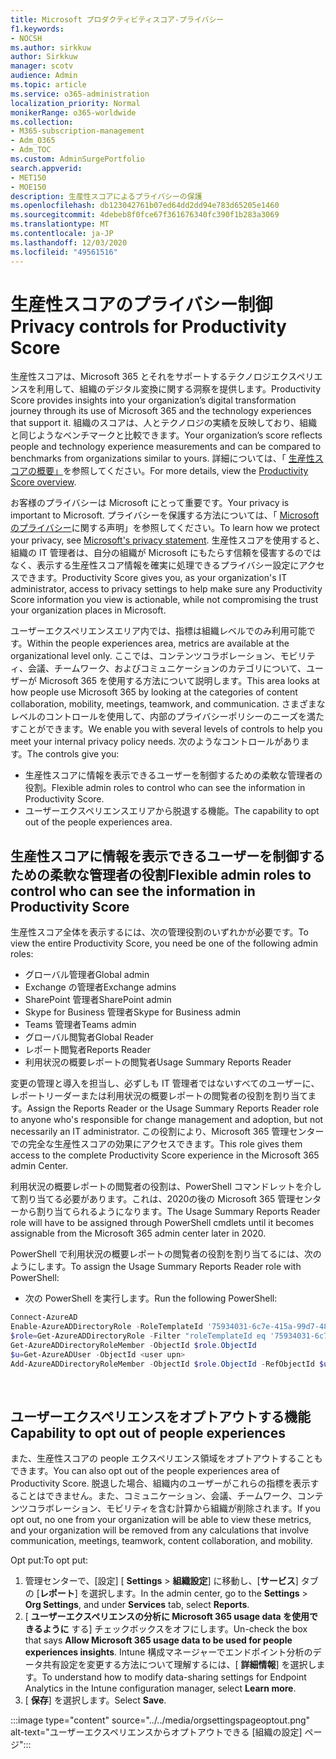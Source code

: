 ```yaml
---
title: Microsoft プロダクティビティスコア-プライバシー
f1.keywords:
- NOCSH
ms.author: sirkkuw
author: Sirkkuw
manager: scotv
audience: Admin
ms.topic: article
ms.service: o365-administration
localization_priority: Normal
monikerRange: o365-worldwide
ms.collection:
- M365-subscription-management
- Adm_O365
- Adm_TOC
ms.custom: AdminSurgePortfolio
search.appverid:
- MET150
- MOE150
description: 生産性スコアによるプライバシーの保護
ms.openlocfilehash: db123042761b07ed64dd2dd94e783d65205e1460
ms.sourcegitcommit: 4debeb8f0fce67f361676340fc390f1b283a3069
ms.translationtype: MT
ms.contentlocale: ja-JP
ms.lasthandoff: 12/03/2020
ms.locfileid: "49561516"
---
```

# <a name="privacy-controls-for-productivity-score"></a><span data-ttu-id="7a772-103">生産性スコアのプライバシー制御</span><span class="sxs-lookup"><span data-stu-id="7a772-103">Privacy controls for Productivity Score</span></span>

<span data-ttu-id="7a772-104">生産性スコアは、Microsoft 365 とそれをサポートするテクノロジエクスペリエンスを利用して、組織のデジタル変換に関する洞察を提供します。</span><span class="sxs-lookup"><span data-stu-id="7a772-104">Productivity Score provides insights into your organization’s digital transformation journey through its use of Microsoft 365 and the technology experiences that support it.</span></span>  <span data-ttu-id="7a772-105">組織のスコアは、人とテクノロジの実績を反映しており、組織と同じようなベンチマークと比較できます。</span><span class="sxs-lookup"><span data-stu-id="7a772-105">Your organization’s score reflects people and technology experience measurements and can be compared to benchmarks from organizations similar to yours.</span></span> <span data-ttu-id="7a772-106">詳細については、「 [生産性スコアの概要」](productivity-score.md)を参照してください。</span><span class="sxs-lookup"><span data-stu-id="7a772-106">For more details, view the [Productivity Score overview](productivity-score.md).</span></span>

<span data-ttu-id="7a772-107">お客様のプライバシーは Microsoft にとって重要です。</span><span class="sxs-lookup"><span data-stu-id="7a772-107">Your privacy is important to Microsoft.</span></span> <span data-ttu-id="7a772-108">プライバシーを保護する方法については、「 [Microsoft のプライバシー](https://privacy.microsoft.com/privacystatement)に関する声明」を参照してください。</span><span class="sxs-lookup"><span data-stu-id="7a772-108">To learn how we protect your privacy, see [Microsoft's privacy statement](https://privacy.microsoft.com/privacystatement).</span></span> <span data-ttu-id="7a772-109">生産性スコアを使用すると、組織の IT 管理者は、自分の組織が Microsoft にもたらす信頼を侵害するのではなく、表示する生産性スコア情報を確実に処理できるプライバシー設定にアクセスできます。</span><span class="sxs-lookup"><span data-stu-id="7a772-109">Productivity Score gives you, as your organization's IT administrator, access to privacy settings to help make sure any Productivity Score information you view is actionable, while not compromising the trust your organization places in Microsoft.</span></span>

<span data-ttu-id="7a772-110">ユーザーエクスペリエンスエリア内では、指標は組織レベルでのみ利用可能です。</span><span class="sxs-lookup"><span data-stu-id="7a772-110">Within the people experiences area, metrics are available at the organizational level only.</span></span> <span data-ttu-id="7a772-111">ここでは、コンテンツコラボレーション、モビリティ、会議、チームワーク、およびコミュニケーションのカテゴリについて、ユーザーが Microsoft 365 を使用する方法について説明します。</span><span class="sxs-lookup"><span data-stu-id="7a772-111">This area looks at how people use Microsoft 365 by looking at the categories of content collaboration, mobility, meetings, teamwork, and communication.</span></span> <span data-ttu-id="7a772-112">さまざまなレベルのコントロールを使用して、内部のプライバシーポリシーのニーズを満たすことができます。</span><span class="sxs-lookup"><span data-stu-id="7a772-112">We enable you with several levels of controls to help you meet your internal privacy policy needs.</span></span>
<span data-ttu-id="7a772-113">次のようなコントロールがあります。</span><span class="sxs-lookup"><span data-stu-id="7a772-113">The controls give you:</span></span>

- <span data-ttu-id="7a772-114">生産性スコアに情報を表示できるユーザーを制御するための柔軟な管理者の役割。</span><span class="sxs-lookup"><span data-stu-id="7a772-114">Flexible admin roles to control who can see the information in Productivity Score.</span></span>
- <span data-ttu-id="7a772-115">ユーザーエクスペリエンスエリアから脱退する機能。</span><span class="sxs-lookup"><span data-stu-id="7a772-115">The capability to opt out of the people experiences area.</span></span>

## <a name="flexible-admin-roles-to-control-who-can-see-the-information-in-productivity-score"></a><span data-ttu-id="7a772-116">生産性スコアに情報を表示できるユーザーを制御するための柔軟な管理者の役割</span><span class="sxs-lookup"><span data-stu-id="7a772-116">Flexible admin roles to control who can see the information in Productivity Score</span></span>

<span data-ttu-id="7a772-117">生産性スコア全体を表示するには、次の管理役割のいずれかが必要です。</span><span class="sxs-lookup"><span data-stu-id="7a772-117">To view the entire Productivity Score, you need be one of the following admin roles:</span></span>

- <span data-ttu-id="7a772-118">グローバル管理者</span><span class="sxs-lookup"><span data-stu-id="7a772-118">Global admin</span></span>
- <span data-ttu-id="7a772-119">Exchange の管理者</span><span class="sxs-lookup"><span data-stu-id="7a772-119">Exchange admins</span></span>
- <span data-ttu-id="7a772-120">SharePoint 管理者</span><span class="sxs-lookup"><span data-stu-id="7a772-120">SharePoint admin</span></span>
- <span data-ttu-id="7a772-121">Skype for Business 管理者</span><span class="sxs-lookup"><span data-stu-id="7a772-121">Skype for Business admin</span></span>
- <span data-ttu-id="7a772-122">Teams 管理者</span><span class="sxs-lookup"><span data-stu-id="7a772-122">Teams admin</span></span>
- <span data-ttu-id="7a772-123">グローバル閲覧者</span><span class="sxs-lookup"><span data-stu-id="7a772-123">Global Reader</span></span>
- <span data-ttu-id="7a772-124">レポート閲覧者</span><span class="sxs-lookup"><span data-stu-id="7a772-124">Reports Reader</span></span>
- <span data-ttu-id="7a772-125">利用状況の概要レポートの閲覧者</span><span class="sxs-lookup"><span data-stu-id="7a772-125">Usage Summary Reports Reader</span></span>

<span data-ttu-id="7a772-126">変更の管理と導入を担当し、必ずしも IT 管理者ではないすべてのユーザーに、レポートリーダーまたは利用状況の概要レポートの閲覧者の役割を割り当てます。</span><span class="sxs-lookup"><span data-stu-id="7a772-126">Assign the Reports Reader or the Usage Summary Reports Reader role to anyone who's responsible for change management and adoption, but not necessarily an IT administrator.</span></span> <span data-ttu-id="7a772-127">この役割により、Microsoft 365 管理センターでの完全な生産性スコアの効果にアクセスできます。</span><span class="sxs-lookup"><span data-stu-id="7a772-127">This role gives them access to the complete Productivity Score experience in the Microsoft 365 admin Center.</span></span>

<span data-ttu-id="7a772-128">利用状況の概要レポートの閲覧者の役割は、PowerShell コマンドレットを介して割り当てる必要があります。これは、2020の後の Microsoft 365 管理センターから割り当てられるようになります。</span><span class="sxs-lookup"><span data-stu-id="7a772-128">The Usage Summary Reports Reader role will have to be assigned through PowerShell cmdlets until it becomes assignable from the Microsoft 365 admin center later in 2020.</span></span>

<span data-ttu-id="7a772-129">PowerShell で利用状況の概要レポートの閲覧者の役割を割り当てるには、次のようにします。</span><span class="sxs-lookup"><span data-stu-id="7a772-129">To assign the Usage Summary Reports Reader role with PowerShell:</span></span>

- <span data-ttu-id="7a772-130">次の PowerShell を実行します。</span><span class="sxs-lookup"><span data-stu-id="7a772-130">Run the following PowerShell:</span></span>

```powershell
Connect-AzureAD
Enable-AzureADDirectoryRole -RoleTemplateId '75934031-6c7e-415a-99d7-48dbd49e875e'
$role=Get-AzureADDirectoryRole -Filter "roleTemplateId eq '75934031-6c7e-415a-99d7-48dbd49e875e'"
Get-AzureADDirectoryRoleMember -ObjectId $role.ObjectId
$u=Get-AzureADUser -ObjectId <user upn>
Add-AzureADDirectoryRoleMember -ObjectId $role.ObjectId -RefObjectId $u.ObjectId
```

</br>


## <a name="capability-to-opt-out-of-people-experiences"></a><span data-ttu-id="7a772-131">ユーザーエクスペリエンスをオプトアウトする機能</span><span class="sxs-lookup"><span data-stu-id="7a772-131">Capability to opt out of people experiences</span></span>

<span data-ttu-id="7a772-132">また、生産性スコアの people エクスペリエンス領域をオプトアウトすることもできます。</span><span class="sxs-lookup"><span data-stu-id="7a772-132">You can also opt out of the people experiences area of Productivity Score.</span></span> <span data-ttu-id="7a772-133">脱退した場合、組織内のユーザーがこれらの指標を表示することはできません。また、コミュニケーション、会議、チームワーク、コンテンツコラボレーション、モビリティを含む計算から組織が削除されます。</span><span class="sxs-lookup"><span data-stu-id="7a772-133">If you opt out, no one from your organization will be able to view these metrics, and your organization will be removed from any calculations that involve communication, meetings, teamwork, content collaboration, and mobility.</span></span>

<span data-ttu-id="7a772-134">Opt put:</span><span class="sxs-lookup"><span data-stu-id="7a772-134">To opt put:</span></span>

1. <span data-ttu-id="7a772-135">管理センターで、[設定] [ **Settings**   >   **組織設定**] に移動し、[**サービス**] タブの [**レポート**] を選択します。</span><span class="sxs-lookup"><span data-stu-id="7a772-135">In the admin center, go to the  **Settings**  >  **Org Settings**, and under  **Services**  tab, select  **Reports**.</span></span>
2. <span data-ttu-id="7a772-136">[  **ユーザーエクスペリエンスの分析に Microsoft 365 usage data を使用できるように** する] チェックボックスをオフにします。</span><span class="sxs-lookup"><span data-stu-id="7a772-136">Un-check the box that says  **Allow Microsoft 365 usage data to be used for people experiences insights**.</span></span> <span data-ttu-id="7a772-137">Intune 構成マネージャーでエンドポイント分析のデータ共有設定を変更する方法について理解するには、[ **詳細情報**] を選択します。</span><span class="sxs-lookup"><span data-stu-id="7a772-137">To understand how to modify data-sharing settings for Endpoint Analytics in the Intune configuration manager, select **Learn more**.</span></span>
3. <span data-ttu-id="7a772-138">[  **保存**] を選択します。</span><span class="sxs-lookup"><span data-stu-id="7a772-138">Select  **Save**.</span></span>

:::image type="content" source="../../media/orgsettingspageoptout.png" alt-text="ユーザーエクスペリエンスからオプトアウトできる [組織の設定] ページ":::